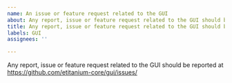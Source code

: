 ```yaml
---
name: An issue or feature request related to the GUI
about: Any report, issue or feature request related to the GUI should be reported at https://github.com/etitanium-core/gui/issues/
title: Any report, issue or feature request related to the GUI should be reported at https://github.com/etitanium-core/gui/issues/
labels: GUI
assignees: ''

---
```


Any report, issue or feature request related to the GUI should be reported at
https://github.com/etitanium-core/gui/issues/

